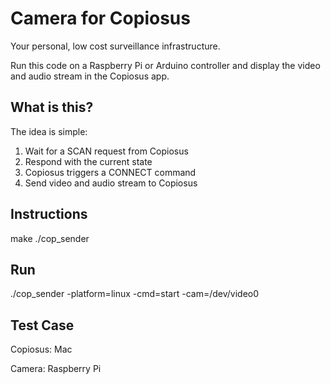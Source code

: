 # Camera for Copiosus
Your personal, low cost surveillance infrastructure.

Run this code on a Raspberry Pi or Arduino controller and display the video and audio stream in the Copiosus app.

## What is this?

The idea is simple:

1. Wait for a SCAN request from Copiosus
2. Respond with the current state
3. Copiosus triggers a CONNECT command
4. Send video and audio stream to Copiosus

## Instructions

make
./cop_sender

## Run

./cop_sender -platform=linux -cmd=start -cam=/dev/video0

## Test Case

Copiosus: Mac

Camera: Raspberry Pi
